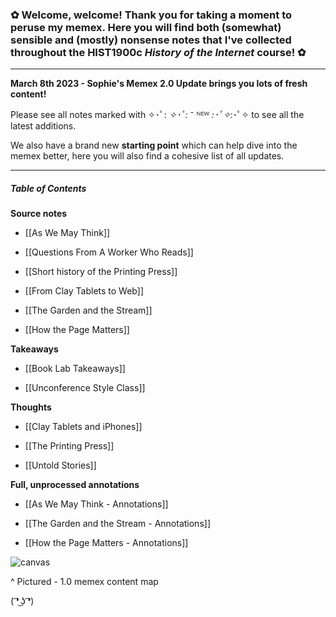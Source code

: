### ✿ Welcome, welcome! Thank you for taking a moment to peruse my memex. Here you will find both (somewhat) sensible and (mostly) nonsense notes that I've collected throughout the HIST1900c *History of the Internet* course! ✿
---

**March 8th 2023 - Sophie's Memex 2.0 Update brings you lots of fresh content!** 

Please see all notes marked with ✧･ﾟ: *✧･ﾟ:* ⁻ ᴺᴱᵂ *:･ﾟ✧*:･ﾟ✧ to see all the latest additions. 

We also have a brand new **starting point** which can help dive into the memex better, here you will also find a cohesive list of all updates.

---

##### Table of Contents

**Source notes**

- [[As We May Think]]

- [[Questions From A Worker Who Reads]]

- [[Short history of the Printing Press]]

- [[From Clay Tablets to Web]]

- [[The Garden and the Stream]]

- [[How the Page Matters]]

**Takeaways** 

- [[Book Lab Takeaways]]

- [[Unconference Style Class]]

**Thoughts** 

- [[Clay Tablets and iPhones]]

- [[The Printing Press]]

- [[Untold Stories]]

**Full, unprocessed annotations**

- [[As We May Think - Annotations]]

- [[The Garden and the Stream - Annotations]]

- [[How the Page Matters - Annotations]]


![canvas](https://user-images.githubusercontent.com/113275183/218152139-18a446a5-8d91-4b4e-8150-08779b7b494f.png)

^ Pictured - 1.0 memex content map

( ͡❛ ͜ʖ ͡❛)
